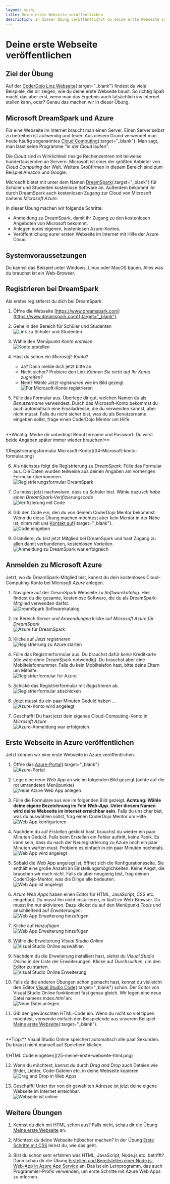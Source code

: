 ```yaml
---
layout: sushi
title: Deine erste Webseite veröffentlichen
description: In dieser Übung veröffentlichst du deine erste Webseite im Internet 
---
```


# Deine erste Webseite veröffentlichen

## Ziel der Übung

Auf der [CoderDojo Linz Webseite](/infos/uebungsbeispiele.html){:target="_blank"} findest du viele Beispiele, die dir zeigen, wie du deine erste Webseite baust. So richtig Spaß macht das aber erst, wenn man das Ergebnis auch tatsächlich ins Internet stellen kann, oder? Genau das machen wir in dieser Übung. 

## Microsoft DreamSpark und Azure 

Für eine Webseite im Internet braucht man einen Server. Einen Server selbst zu betreiben ist aufwendig und teuer. Aus diesem Grund verwendet man heute häufig sogenanntes [Cloud Computing](https://de.wikipedia.org/wiki/Cloud_Computing){:target="_blank"}. Man sagt, man lässt seine Programme "*in der Cloud* laufen".

Die *Cloud* sind in Wirklichkeit riesige Rechenzentren mit teilweise hundertausenden an Servern. Microsoft ist einer der größten Anbieter von *Cloud Computing* der Welt. Weitere Großfirmen in diesem Bereich sind zum Beispiel Amazon und Google.

Microsoft bietet mit unter dem Namen [DreamSpark](https://www.dreamspark.com/){:target="_blank"} für Schüler und Studenten kostenlose Software an. Außerdem bekommt ihr durch DreamSpark auch kostenlosen Zugang zur Cloud von Microsoft namens *Microsoft Azure*.

In dieser Übung machen wir folgende Schritte:

* Anmeldung zu DreamSpark, damit ihr Zugang zu den kostenlosen Angeboten von Microsoft bekommt.
* Anlegen eures eigenen, kostenlosen Azure-Kontos.
* Veröffentlichung eurer ersten Webseite im Internet mit Hilfe der Azure Cloud. 

## Systemvoraussetzungen

Du kannst das Beispiel unter Windows, Linux oder MacOS bauen. Alles was du brauchst ist ein Web-Browser.
 
## Registrieren bei DreamSpark

Als erstes registrierst du dich bei DreamSpark.

1. Öffne die Webseite [https://www.dreamspark.com](https://www.dreamspark.com){:target="_blank"}.

2. Gehe in den Bereich für Schüler und Studenten<br/>
![Link zu Schüler und Studenten](01-link-schueler-studenten.png)

3. Wähle den Menüpunkt *Konto erstellen*<br/>
![Konto erstellen](02-konto-erstellen.png)

4. Hast du schon ein *Microsoft-Konto*?
   * Ja? Dann melde dich jetzt bitte an.
   * Nicht sicher? Probiere den Link *Können Sie nicht auf Ihr Konto zugreifen?*
   * Nein? Wähle *Jetzt registrieren* wie im Bild gezeigt<br/>
![Für Microsoft-Konto registrieren](03-Microsoft-konto-erstellen.png)

5. Fülle das Formular aus. Überlege dir gut, welchen Namen du als *Benutzername* verwendest. Durch das Microsoft-Konto bekommst du auch automatisch eine Emailadresse, die du verwenden kannst, aber nicht musst. Falls du nicht sicher bist, was du als Benutzername eingeben sollst, frage einen CoderDojo Mentor um Hilfe.<br/>
<br/>
**Wichtig: Merke dir unbedingt Benutzername und Passwort. Du wirst beide Angaben später immer wieder brauchen!**<br/>
<br/>
![Registrierungsformular Microsoft-Konto](04-Microsoft-konto-formular.png)

6. Als nächstes folgt die Registrierung zu *DreamSpark*. Fülle das Formular aus. Die Daten wurden teilweise aus deinen Angaben am vorherigen Formular übernommen.<br/>
![Registrierungsformular DreamSpark](05-bestaetigungs-formular.png)

7. Du musst jetzt nachweisen, dass du Schüler bist. Wähle dazu *Ich habe einen DreamSpark-Verifizierungscode*<br/>
![Verifizierung mit Code](06-bestaetigungscode-eingeben.png)

8. Gib den Code ein, den du von deinem CoderDojo Mentor bekommst. Wenn du diese Übung machen möchtest aber kein Mentor in der Nähe ist, nimm mit uns [Kontakt auf](/kontakt.html){:target="_blank"}.<br/>
![Code eingeben](07-bestaetigungscode-eingeben.png)

9. Gratuliere, du bist jetzt Mitglied bei DreamSpark und hast Zugang zu allen damit verbundenen, kostenlosen Vorteilen.<br/>
![Anmeldung zu DreamSpark war erfolgreich](08-herzlichen-glueckwunsch.png)

## Anmelden zu Microsoft Azure

Jetzt, wo du DreamSpark-Mitglied bist, kannst du dein kostenloses Cloud-Computing-Konto bei *Microsoft Azure* anlegen.

1. Navigiere auf der DreamSpark Webseite zu *Softwarekatalog*. Hier findest du die gesamte, kostenlose Software, die du als DreamSpark-Mitglied verwenden darfst.<br/>
![DreamSpark Softwarekatalog](09-softwarekatalog.png)

2. Im Bereich *Server und Anwendungen* klicke auf *Microsoft Azure für DreamSpark*<br/>
![Azure für DreamSpark](10-server-azure.png)

3. Klicke auf *Jetzt registrieren*<br/>
![Registrierung zu Azure starten](11-azure-registrierung.png)

4. Fülle das Registrierformular aus. Du brauchst dafür *keine* Kreditkarte (die wäre ohne DreamSpark notwendig). Du brauchst aber eine Mobiltelefonnummer. Falls du kein Mobiltelefon hast, bitte deine Eltern um Mithilfe.<br/>
![Registrierformular für Azure](12-azure-registrierformular.png)

5. Schicke das Registrierformular mit *Registrieren* ab.<br/>
![Registrierformular abschicken](13-azure-registrierung.png)

6. Jetzt musst du ein paar Minuten Geduld haben ...<br/>
![Azure-Konto wird angelegt](14-azure-wird-angelegt.png)

7. Geschafft! Du hast jetzt dein eigenes Cloud-Computing-Konto in *Microsoft Azure*<br/>
![Azure-Anmeldung war erfolgreich](15-geschafft-azure-ist-angelegt.png)

## Erste Webseite in Azure veröffentlichen

Jetzt können wir eine erste Webseite in Azure veröffentlichen.

1. Öffne das [Azure-Portal](https://portal.azure.com){:target="_blank"}<br/>
![Azure-Portal](16-azure-portal.png)

2. Lege eine neue *Web App* an wie im folgenden Bild gezeigt (achte auf die rot umrandeten Menüpunkte)<br/>
![Neue Azure Web App anlegen](17-neue-webapp-anlegen.png)

3. Fülle die Formulare aus wie im folgenden Bild gezeigt. **Achtung: Wähle deine eigene Bezeichnung im Feld *Web-App*. Unter diesem Namen wird deine Webseite im Internet erreichbar sein.** Falls du unsicher bist, was du auswählen sollst, frag einen CoderDojo Mentor um Hilfe.<br/>
![Web App konfigurieren](18-webapp-konfigurieren.png)

4. Nachdem du auf *Erstellen* geklickt hast, brauchst du wieder ein paar Minuten Geduld. Falls beim Erstellen ein Fehler auftritt, keine Panik. Es kann sein, dass du nach der Neuregistrierung zu Azure noch ein paar Minuten warten must. Probiere es einfach in ein paar Minuten nochmals.<br/>
![Web App wird angelegt](18-webapp-wird-angelegt.png)

5. Sobald die Web App angelegt ist, öffnet sich die Konfigurationsseite. Sie enthält eine große Anzahl an Einstellungsmöglichkeiten. Keine Angst, die brauchen wir noch nicht. Falls du aber neugierig bist, frag deinen CoderDojo-Mentor, was die Dinge alle bedeuten.<br/>
![Web App ist angelegt](19-webapp-ist-angelegt.png)

6. *Azure Web Apps* haben einen Editor für HTML, JavaScript, CSS etc. eingebaut. Du musst ihn nicht installieren, er läuft im Web-Browser. Du musst ihn nur aktivieren. Dazu klickst du auf den Menüpunkt *Tools* und anschließend auf *Erweiterungen*.<br/> 
![Web App Erweiterung hinzufügen](20-erweiterung-hinzufuegen.png)

7. Klicke auf *Hinzufügen*<br/>
![Web App Erweiterung hinzufügen](21-erweiterung-hinzufuegen.png)

8. Wähle die Erweiterung *Visual Studio Online*<br/>
![Visual Studio Online auswählen](22-erweiterung-auswaehlen.png)

9. Nachdem du die Erweiterung installiert hast, siehst du *Visual Studio Online* in der Liste der Erweiterungen. Klicke auf *Durchsuchen*, um den Editor zu starten.<br/>
![Visual Studio Online Erweiterung](23-vso-starten.png)

10. Falls du die anderen Übungen schon gemacht hast, kennst du vielleicht den Editor [Visual Studio Code](https://code.visualstudio.com/){:target="_blank"} schon. Der Editor von Visual Studio Online funktioniert fast genau gleich. Wir legen eine neue Datei namens *index.html* an:<br/>
![Neue Datei anlegen](24-neue-datei.png)

11. Gib den gewünschten HTML-Code ein. Wenn du nicht so viel tippen möchtest, verwende einfach den Beispielcode aus unserem Beispiel [Meine erste Webseite](/trainingsanleitungen/web/html-meine-erste-webseite.html){:target="_blank"}.<br/>
<br/>
**Tipp:** Visual Studio Online speichert automatisch alle paar Sekunden. Du braust nicht manuell auf Speichern klicken.<br/>
<br/>
![HTML Code eingeben](25-meine-erste-webseite-html.png)

12. Wenn du möchtest, kannst du durch *Drag and Drop* auch Dateien wie Bilder, Lieder, Code-Dateien etc. in deine Webseite kopieren<br/>
![Drag and Drop in Web Apps](26-bild-hinzufuegen.png)

13. Geschafft! Unter der von dir gewählten Adresse ist jetzt deine eigene Webseite im Internet erreichbar.<br/> 
![Webseite ist online](27-webseite-online.png)

## Weitere Übungen

1. Kennst du dich mit HTML schon aus? Falls nicht, schau dir die Übung [Meine erste Webseite](/trainingsanleitungen/web/html-meine-erste-webseite.html) an.

2. Möchtest du deine Webseite hübscher machen? In der Übung [Erste Schritte mit CSS](/trainingsanleitungen/web/erste-schritte-mit-css.html) lernst du, wie das geht.

3. Bist du schon sehr erfahren was HTML, JavaScript, Node.js etc. betrifft? Dann schau dir die Übung [Erstellen und Bereitstellen einer Node.js-Web-App in Azure App Service](https://azure.microsoft.com/de-de/documentation/articles/web-sites-nodejs-develop-deploy-mac/) an. Das ist ein Lernprogramm, das auch Programmier-Profis verwenden, um erste Schritte mit Azure Web Apps zu erlernen.